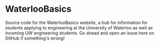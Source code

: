 # WaterlooBasics
Source code for the WaterlooBasics website, a hub for information for students applying to engineering at the University of Waterloo as well as incoming UW engineering students. Go ahead and open an issue here on GitHub if something's wrong!